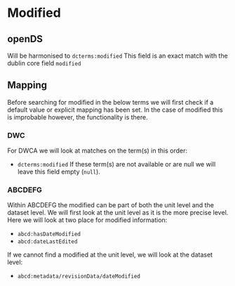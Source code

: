 # Modified

## openDS
Will be harmonised to `dcterms:modified`
This field is an exact match with the dublin core field `modified`

## Mapping
Before searching for modified in the below terms we will first check if a default value or explicit mapping has been set.
In the case of modified this is improbable however, the functionality is there.

### DWC
For DWCA we will look at matches on the term(s) in this order:
- `dcterms:modified`
If these term(s) are not available or are null we will leave this field empty (`null`).

### ABCDEFG
Within ABCDEFG the modified can be part of both the unit level and the dataset level.
We will first look at the unit level as it is the more precise level.
Here we will look at two place for modified information:
- `abcd:hasDateModified`
- `abcd:dateLastEdited`

If we cannot find a modified at the unit level, we will look at the dataset level:
- `abcd:metadata/revisionData/dateModified`